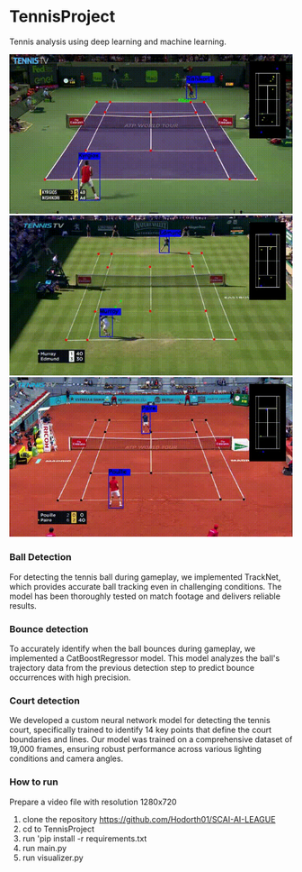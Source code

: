 # TennisProject
Tennis analysis using deep learning and machine learning. <br>

![](pics/hard.gif)
![](pics/grass.gif)
![](pics/clay.gif)

### Ball Detection
For detecting the tennis ball during gameplay, we implemented TrackNet, which provides accurate ball tracking even in challenging conditions. The model has been thoroughly tested on match footage and delivers reliable results.

### Bounce detection
To accurately identify when the ball bounces during gameplay, we implemented a CatBoostRegressor model. This model analyzes the ball's trajectory data from the previous detection step to predict bounce occurrences with high precision.

### Court detection
We developed a custom neural network model for detecting the tennis court, specifically trained to identify 14 key points that define the court boundaries and lines. Our model was trained on a comprehensive dataset of 19,000 frames, ensuring robust performance across various lighting conditions and camera angles.
### How to run
Prepare a video file with resolution 1280x720
1. clone the repository https://github.com/Hodorth01/SCAI-AI-LEAGUE
2. cd to TennisProject
3. run 'pip install -r requirements.txt
4. run main.py <args>
5. run visualizer.py <args>  

